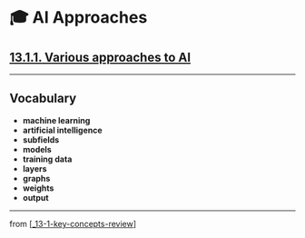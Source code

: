 # 🎓 AI Approaches

## [**13.1.1.** Various approaches to AI](https://livebook.manning.com/book/deep-learning-with-javascript/chapter-13/12)

---

## **Vocabulary**

- **machine learning**
- **artificial intelligence**
- **subfields**
- **models**
- **training data**
- **layers**
- **graphs**
- **weights**
- **output**

<link rel="stylesheet" type="text/css" media="all" href="../../../assets/css/custom.css" />

---

from [[_13-1-key-concepts-review]]

[//begin]: # "Autogenerated link references for markdown compatibility"
[_13-1-key-concepts-review]: _13-1-key-concepts-review.md "🎓 Key Concepts"
[//end]: # "Autogenerated link references"
